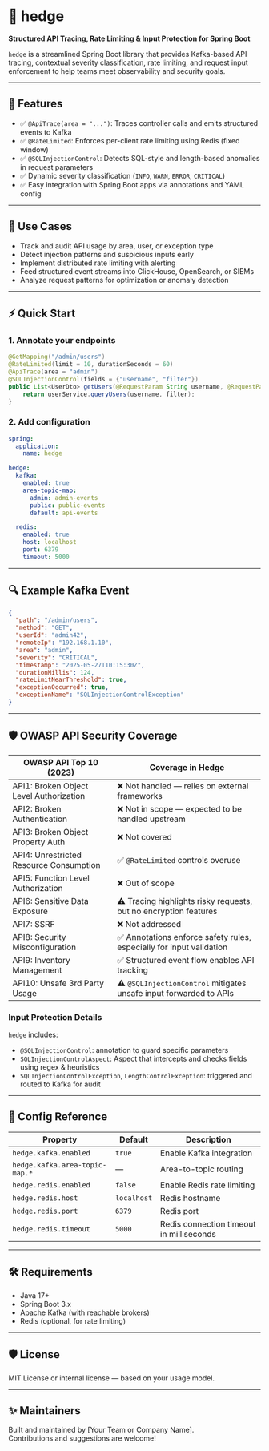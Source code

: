 # 🌿 hedge

**Structured API Tracing, Rate Limiting & Input Protection for Spring Boot**

`hedge` is a streamlined Spring Boot library that provides Kafka-based API tracing, contextual severity classification, rate limiting, and request input enforcement to help teams meet observability and security goals.

---

## 🚀 Features

- ✅ `@ApiTrace(area = "...")`: Traces controller calls and emits structured events to Kafka
- ✅ `@RateLimited`: Enforces per-client rate limiting using Redis (fixed window)
- ✅ `@SQLInjectionControl`: Detects SQL-style and length-based anomalies in request parameters
- ✅ Dynamic severity classification (`INFO`, `WARN`, `ERROR`, `CRITICAL`)
- ✅ Easy integration with Spring Boot apps via annotations and YAML config

---

## 🧩 Use Cases

- Track and audit API usage by area, user, or exception type
- Detect injection patterns and suspicious inputs early
- Implement distributed rate limiting with alerting
- Feed structured event streams into ClickHouse, OpenSearch, or SIEMs
- Analyze request patterns for optimization or anomaly detection

---

## ⚡ Quick Start

### 1. Annotate your endpoints

```java
@GetMapping("/admin/users")
@RateLimited(limit = 10, durationSeconds = 60)
@ApiTrace(area = "admin")
@SQLInjectionControl(fields = {"username", "filter"})
public List<UserDto> getUsers(@RequestParam String username, @RequestParam String filter) {
    return userService.queryUsers(username, filter);
}
```

### 2. Add configuration

```yaml
spring:
  application:
    name: hedge

hedge:
  kafka:
    enabled: true
    area-topic-map:
      admin: admin-events
      public: public-events
      default: api-events

  redis:
    enabled: true
    host: localhost
    port: 6379
    timeout: 5000
```

---

## 🔍 Example Kafka Event

```json
{
  "path": "/admin/users",
  "method": "GET",
  "userId": "admin42",
  "remoteIp": "192.168.1.10",
  "area": "admin",
  "severity": "CRITICAL",
  "timestamp": "2025-05-27T10:15:30Z",
  "durationMillis": 124,
  "rateLimitNearThreshold": true,
  "exceptionOccurred": true,
  "exceptionName": "SQLInjectionControlException"
}
```

---

## 🛡 OWASP API Security Coverage

| OWASP API Top 10 (2023)                  | Coverage in Hedge                                                   |
|------------------------------------------|----------------------------------------------------------------------|
| API1: Broken Object Level Authorization  | ❌ Not handled — relies on external frameworks                      |
| API2: Broken Authentication              | ❌ Not in scope — expected to be handled upstream                   |
| API3: Broken Object Property Auth        | ❌ Not covered                                                       |
| API4: Unrestricted Resource Consumption  | ✅ `@RateLimited` controls overuse                                  |
| API5: Function Level Authorization       | ❌ Out of scope                                                      |
| API6: Sensitive Data Exposure            | ⚠️ Tracing highlights risky requests, but no encryption features     |
| API7: SSRF                               | ❌ Not addressed                                                     |
| API8: Security Misconfiguration          | ✅ Annotations enforce safety rules, especially for input validation |
| API9: Inventory Management               | ✅ Structured event flow enables API tracking                        |
| API10: Unsafe 3rd Party Usage            | ⚠️ `@SQLInjectionControl` mitigates unsafe input forwarded to APIs  |

### Input Protection Details

`hedge` includes:

- `@SQLInjectionControl`: annotation to guard specific parameters
- `SQLInjectionControlAspect`: Aspect that intercepts and checks fields using regex & heuristics
- `SQLInjectionControlException`, `LengthControlException`: triggered and routed to Kafka for audit

---

## 🔧 Config Reference

| Property                            | Default       | Description                                     |
|-------------------------------------|---------------|-------------------------------------------------|
| `hedge.kafka.enabled`              | `true`        | Enable Kafka integration                        |
| `hedge.kafka.area-topic-map.*`     | —             | Area-to-topic routing                           |
| `hedge.redis.enabled`              | `false`       | Enable Redis rate limiting                      |
| `hedge.redis.host`                 | `localhost`   | Redis hostname                                  |
| `hedge.redis.port`                 | `6379`        | Redis port                                      |
| `hedge.redis.timeout`              | `5000`        | Redis connection timeout in milliseconds        |

---

## 🛠 Requirements

- Java 17+
- Spring Boot 3.x
- Apache Kafka (with reachable brokers)
- Redis (optional, for rate limiting)

---

## 🛡 License

MIT License or internal license — based on your usage model.

---

## ✨ Maintainers

Built and maintained by [Your Team or Company Name].  
Contributions and suggestions are welcome!

